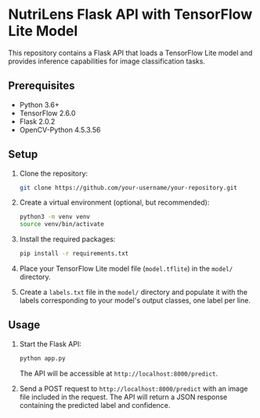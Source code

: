 # NutriLens Flask API with TensorFlow Lite Model

This repository contains a Flask API that loads a TensorFlow Lite model and provides inference capabilities for image classification tasks.

## Prerequisites

- Python 3.6+
- TensorFlow 2.6.0
- Flask 2.0.2
- OpenCV-Python 4.5.3.56

## Setup

1. Clone the repository:

   ```bash
   git clone https://github.com/your-username/your-repository.git
   ```

2. Create a virtual environment (optional, but recommended):

   ```bash
   python3 -m venv venv
   source venv/bin/activate
   ```

3. Install the required packages:

   ```bash
   pip install -r requirements.txt
   ```

4. Place your TensorFlow Lite model file (`model.tflite`) in the `model/` directory.

5. Create a `labels.txt` file in the `model/` directory and populate it with the labels corresponding to your model's output classes, one label per line.

## Usage

1. Start the Flask API:

   ```bash
   python app.py
   ```

   The API will be accessible at `http://localhost:8000/predict`.

2. Send a POST request to `http://localhost:8000/predict` with an image file included in the request. The API will return a JSON response containing the predicted label and confidence.

```
